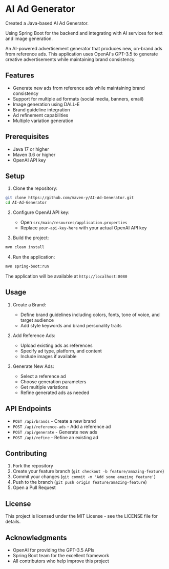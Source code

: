 # AI Ad Generator


Created a Java-based AI Ad Generator. 

Using Spring Boot for the backend and integrating with AI services for text and image generation.

An AI-powered advertisement generator that produces new, on-brand ads from reference ads. This application uses OpenAI's GPT-3.5 to generate creative advertisements while maintaining brand consistency.


## Features

- Generate new ads from reference ads while maintaining brand consistency
- Support for multiple ad formats (social media, banners, email)
- Image generation using DALL-E
- Brand guideline integration
- Ad refinement capabilities
- Multiple variation generation

## Prerequisites

- Java 17 or higher
- Maven 3.6 or higher
- OpenAI API key

## Setup

1. Clone the repository:
```bash
git clone https://github.com/maven-y/AI-Ad-Generator.git
cd AI-Ad-Generator
```

2. Configure OpenAI API key:
   - Open `src/main/resources/application.properties`
   - Replace `your-api-key-here` with your actual OpenAI API key

3. Build the project:
```bash
mvn clean install
```

4. Run the application:
```bash
mvn spring-boot:run
```

The application will be available at `http://localhost:8080`

## Usage

1. Create a Brand:
   - Define brand guidelines including colors, fonts, tone of voice, and target audience
   - Add style keywords and brand personality traits

2. Add Reference Ads:
   - Upload existing ads as references
   - Specify ad type, platform, and content
   - Include images if available

3. Generate New Ads:
   - Select a reference ad
   - Choose generation parameters
   - Get multiple variations
   - Refine generated ads as needed

## API Endpoints

- `POST /api/brands` - Create a new brand
- `POST /api/reference-ads` - Add a reference ad
- `POST /api/generate` - Generate new ads
- `POST /api/refine` - Refine an existing ad

## Contributing

1. Fork the repository
2. Create your feature branch (`git checkout -b feature/amazing-feature`)
3. Commit your changes (`git commit -m 'Add some amazing feature'`)
4. Push to the branch (`git push origin feature/amazing-feature`)
5. Open a Pull Request

## License

This project is licensed under the MIT License - see the LICENSE file for details.

## Acknowledgments

- OpenAI for providing the GPT-3.5 APIs
- Spring Boot team for the excellent framework
- All contributors who help improve this project 
